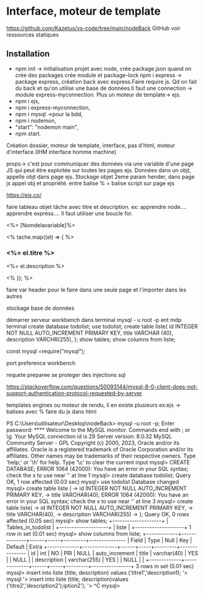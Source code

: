 # Interface, moteur de template

https://github.com/Kazetus/vs-code/tree/main/nodeBack
GitHub
voir ressources statiques

## Installation 

- npm init -> initialisation projet avec node, crée package.json
quand on crée des packages crée module et package-lock
npm i express -> package express, création back avec express.Faire require js.
Qd on fait du back et qu'on utilise une base de données.Il faut une connection -> module express-myconnection.  Plus un moteur de template-> ejs.
- npm i ejs,
- npm i express-myconnection,
- npm i mysql ->pour la bdd,
- npm i nodemon,
- "start": "nodemon main",
- npm start.

Création dossier, moteur de template, interface, pas d'html, moteur d'interface.(IHM interface homme machine)

props-> c'est pour communiquer des données via une variable d'une page JS qui peut être exploitée sur toutes les pages ejs.
Données dans un objt, appelle objt dans page ejs.
Stockage objet 2eme param hender, dans page js appel obj et propriété.
entre balise % = balise script sur page ejs


https://ejs.co/


faire tableau objet tâche avec titre et description.
ex: apprendre node....
apprendre express....
Il faut utiliser une boucle for.

<%= [Nomdelavariable]%>

<% tache.map((el) => { %>
            <div>
            <h3><%= el.titre %></h3>
            <p><%= el.description %></p>
            </div>
        <% }); %>

faire var header pour le faire dans une seule page et l'importer dans les autres


stockage base de données

démarrer serveur workbench
dans terminal 
mysql - u root -p ent mdp
terminal
create database todolist;
use todolist;
create table liste(
    id INTEGER NOT NULL AUTO_INCREMENT PRIMARY KEY,
    title VARCHAR (40),
    description VARCHR(255),
);
show tables;
show columns from liste;

const mysql =require("mysql");

port preference workbench

requete preparee se proteger des injections sql

https://stackoverflow.com/questions/50093144/mysql-8-0-client-does-not-support-authentication-protocol-requested-by-server


templates engines ou moteur de rendu, il en existe plusieurs
ex:ejs ->
balises avec % faire du js dans html


PS C:\Users\utilisateur\Desktop\nodeBack> mysql -u root -p;
Enter password: ****
Welcome to the MySQL monitor.  Commands end with ; or \g.
Your MySQL connection id is 29
Server version: 8.0.32 MySQL Community Server - GPL
Copyright (c) 2000, 2023, Oracle and/or its affiliates.
Oracle is a registered trademark of Oracle Corporation and/or its
affiliates. Other names may be trademarks of their respective
owners.
Type 'help;' or '\h' for help. Type '\c' to clear the current input
mysql> CREATE DATABASE;
ERROR 1064 (42000): You have an error in your SQL syntax; check the x to use near '' at line 1
mysql> create database todolist;
Query OK, 1 row affected (0.03 sec)
mysql> use todolist
Database changed
mysql> create table liste (
    -> id INTEGER NOT NULL AUTO_INCREMENT PRIMARY KEY,
    -> title VARCHAR(40);
ERROR 1064 (42000): You have an error in your SQL syntax; check the x to use near '' at line 3
mysql> create table liste(
    -> id INTEGER NOT NULL AUTO_INCREMENT PRIMARY KEY,
    -> title VARCHAR(40),
    -> description VARCHAR(255)
    -> );
Query OK, 0 rows affected (0.05 sec)
mysql> show tables;
+--------------------+
| Tables_in_todolist |
+--------------------+
| liste              |
+--------------------+
1 row in set (0.01 sec)
mysql> show columns from liste;
+-------------+--------------+------+-----+---------+---------------
| Field       | Type         | Null | Key | Default | Extra
+-------------+--------------+------+-----+---------+---------------
| id          | int          | NO   | PRI | NULL    | auto_increment
| title       | varchar(40)  | YES  |     | NULL    |
| description | varchar(255) | YES  |     | NULL    |                |
+-------------+--------------+------+-----+---------+----------------+
3 rows in set (0.01 sec)
mysql> insert into liste (title, description) values ('titre1','description1);
    '> mysql
    '> insert into liste (title, description)values ('titre2','description2');iption2');
    '> ^C
mysql>
